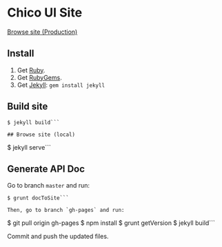 # Chico UI Site

[Browse site (Production)](http://chico.mercadolibre.com)

## Install

1. Get [Ruby](https://www.ruby-lang.org/en/installation/).
2. Get [RubyGems](https://rubygems.org/pages/download).
3. Get [Jekyll](http://jekyllrb.com/): ```gem install jekyll```

## Build site
```
$ jekyll build```

## Browse site (local)
```
$ jekyll serve```

## Generate API Doc

Go to branch `master` and run:

```
$ grunt docToSite```

Then, go to branch `gh-pages` and run:

```
$ git pull origin gh-pages
$ npm install
$ grunt getVersion
$ jekyll build```

Commit and push the updated files.
